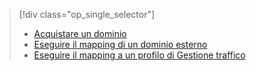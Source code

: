 > [!div class="op_single_selector"]
> * [Acquistare un dominio](../articles/app-service-web/custom-dns-web-site-buydomains-web-app.md)
> * [Eseguire il mapping di un dominio esterno](../articles/app-service-web/app-service-web-tutorial-custom-domain.md)
> * [Eseguire il mapping a un profilo di Gestione traffico](../articles/app-service-web/web-sites-traffic-manager-custom-domain-name.md)
> 
> 


